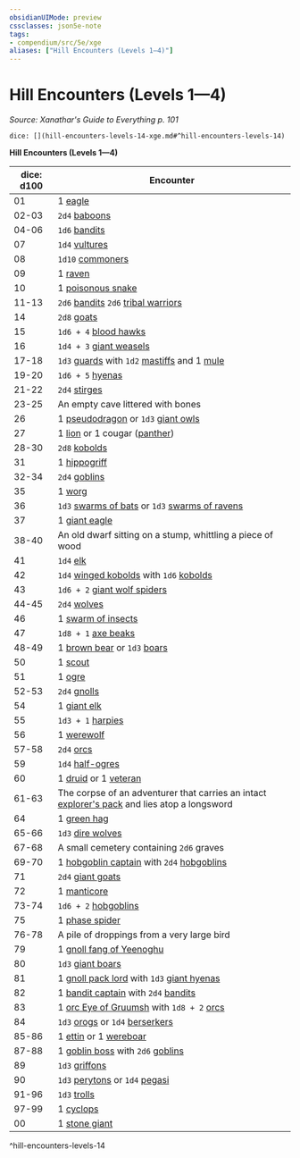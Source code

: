 ```yaml
---
obsidianUIMode: preview
cssclasses: json5e-note
tags:
- compendium/src/5e/xge
aliases: ["Hill Encounters (Levels 1—4)"]
---
```

# Hill Encounters (Levels 1—4)
*Source: Xanathar's Guide to Everything p. 101* 

`dice: [](hill-encounters-levels-14-xge.md#^hill-encounters-levels-14)`

**Hill Encounters (Levels 1—4)**

| dice: d100 | Encounter |
|------------|-----------|
| 01 | 1 [eagle](compendium/bestiary/beast/eagle.md) |
| 02-03 | `2d4` [baboons](compendium/bestiary/beast/baboon.md) |
| 04-06 | `1d6` [bandits](compendium/bestiary/humanoid/bandit.md) |
| 07 | `1d4` [vultures](compendium/bestiary/beast/vulture.md) |
| 08 | `1d10` [commoners](compendium/bestiary/humanoid/commoner.md) |
| 09 | 1 [raven](compendium/bestiary/beast/raven.md) |
| 10 | 1 [poisonous snake](compendium/bestiary/beast/poisonous-snake.md) |
| 11-13 | `2d6` [bandits](compendium/bestiary/humanoid/bandit.md) `2d6` [tribal warriors](compendium/bestiary/humanoid/tribal-warrior.md) |
| 14 | `2d8` [goats](compendium/bestiary/beast/goat.md) |
| 15 | `1d6 + 4` [blood hawks](compendium/bestiary/beast/blood-hawk.md) |
| 16 | `1d4 + 3` [giant weasels](compendium/bestiary/beast/giant-weasel.md) |
| 17-18 | `1d3` [guards](compendium/bestiary/humanoid/guard.md) with `1d2` [mastiffs](compendium/bestiary/beast/mastiff.md) and 1 [mule](compendium/bestiary/beast/mule.md) |
| 19-20 | `1d6 + 5` [hyenas](compendium/bestiary/beast/hyena.md) |
| 21-22 | `2d4` [stirges](compendium/bestiary/beast/stirge.md) |
| 23-25 | An empty cave littered with bones |
| 26 | 1 [pseudodragon](compendium/bestiary/dragon/pseudodragon.md) or `1d3` [giant owls](compendium/bestiary/beast/giant-owl.md) |
| 27 | 1 [lion](compendium/bestiary/beast/lion.md) or 1 cougar ([panther](compendium/bestiary/beast/panther.md)) |
| 28-30 | `2d8` [kobolds](compendium/bestiary/humanoid/kobold.md) |
| 31 | 1 [hippogriff](compendium/bestiary/monstrosity/hippogriff.md) |
| 32-34 | `2d4` [goblins](compendium/bestiary/humanoid/goblin.md) |
| 35 | 1 [worg](compendium/bestiary/monstrosity/worg.md) |
| 36 | `1d3` [swarms of bats](compendium/bestiary/beast/swarm-of-bats.md) or `1d3` [swarms of ravens](compendium/bestiary/beast/swarm-of-ravens.md) |
| 37 | 1 [giant eagle](compendium/bestiary/beast/giant-eagle.md) |
| 38-40 | An old dwarf sitting on a stump, whittling a piece of wood |
| 41 | `1d4` [elk](compendium/bestiary/beast/elk.md) |
| 42 | `1d4` [winged kobolds](compendium/bestiary/humanoid/winged-kobold.md) with `1d6` [kobolds](compendium/bestiary/humanoid/kobold.md) |
| 43 | `1d6 + 2` [giant wolf spiders](compendium/bestiary/beast/giant-wolf-spider.md) |
| 44-45 | `2d4` [wolves](compendium/bestiary/beast/wolf.md) |
| 46 | 1 [swarm of insects](compendium/bestiary/beast/swarm-of-insects.md) |
| 47 | `1d8 + 1` [axe beaks](compendium/bestiary/beast/axe-beak.md) |
| 48-49 | 1 [brown bear](compendium/bestiary/beast/brown-bear.md) or `1d3` [boars](compendium/bestiary/beast/boar.md) |
| 50 | 1 [scout](compendium/bestiary/humanoid/scout.md) |
| 51 | 1 [ogre](compendium/bestiary/giant/ogre.md) |
| 52-53 | `2d4` [gnolls](compendium/bestiary/humanoid/gnoll.md) |
| 54 | 1 [giant elk](compendium/bestiary/beast/giant-elk.md) |
| 55 | `1d3 + 1` [harpies](compendium/bestiary/monstrosity/harpy.md) |
| 56 | 1 [werewolf](compendium/bestiary/humanoid/werewolf.md) |
| 57-58 | `2d4` [orcs](compendium/bestiary/humanoid/orc.md) |
| 59 | `1d4` [half-ogres](compendium/bestiary/giant/half-ogre-ogrillon.md) |
| 60 | 1 [druid](compendium/bestiary/humanoid/druid.md) or 1 [veteran](compendium/bestiary/humanoid/veteran.md) |
| 61-63 | The corpse of an adventurer that carries an intact [explorer's pack](compendium/items/explorers-pack.md) and lies atop a longsword |
| 64 | 1 [green hag](compendium/bestiary/fey/green-hag.md) |
| 65-66 | `1d3` [dire wolves](compendium/bestiary/beast/dire-wolf.md) |
| 67-68 | A small cemetery containing `2d6` graves |
| 69-70 | 1 [hobgoblin captain](compendium/bestiary/humanoid/hobgoblin-captain.md) with `2d4` [hobgoblins](compendium/bestiary/humanoid/hobgoblin.md) |
| 71 | `2d4` [giant goats](compendium/bestiary/beast/giant-goat.md) |
| 72 | 1 [manticore](compendium/bestiary/monstrosity/manticore.md) |
| 73-74 | `1d6 + 2` [hobgoblins](compendium/bestiary/humanoid/hobgoblin.md) |
| 75 | 1 [phase spider](compendium/bestiary/monstrosity/phase-spider.md) |
| 76-78 | A pile of droppings from a very large bird |
| 79 | 1 [gnoll fang of Yeenoghu](compendium/bestiary/fiend/gnoll-fang-of-yeenoghu.md) |
| 80 | `1d3` [giant boars](compendium/bestiary/beast/giant-boar.md) |
| 81 | 1 [gnoll pack lord](compendium/bestiary/humanoid/gnoll-pack-lord.md) with `1d3` [giant hyenas](compendium/bestiary/beast/giant-hyena.md) |
| 82 | 1 [bandit captain](compendium/bestiary/humanoid/bandit-captain.md) with `2d4` [bandits](compendium/bestiary/humanoid/bandit.md) |
| 83 | 1 [orc Eye of Gruumsh](compendium/bestiary/humanoid/orc-eye-of-gruumsh.md) with `1d8 + 2` [orcs](compendium/bestiary/humanoid/orc.md) |
| 84 | `1d3` [orogs](compendium/bestiary/humanoid/orog.md) or `1d4` [berserkers](compendium/bestiary/humanoid/berserker.md) |
| 85-86 | 1 [ettin](compendium/bestiary/giant/ettin.md) or 1 [wereboar](compendium/bestiary/humanoid/wereboar.md) |
| 87-88 | 1 [goblin boss](compendium/bestiary/humanoid/goblin-boss.md) with `2d6` [goblins](compendium/bestiary/humanoid/goblin.md) |
| 89 | `1d3` [griffons](compendium/bestiary/monstrosity/griffon.md) |
| 90 | `1d3` [perytons](compendium/bestiary/monstrosity/peryton.md) or `1d4` [pegasi](compendium/bestiary/celestial/pegasus.md) |
| 91-96 | `1d3` [trolls](compendium/bestiary/giant/troll.md) |
| 97-99 | 1 [cyclops](compendium/bestiary/giant/cyclops.md) |
| 00 | 1 [stone giant](compendium/bestiary/giant/stone-giant.md) |
^hill-encounters-levels-14